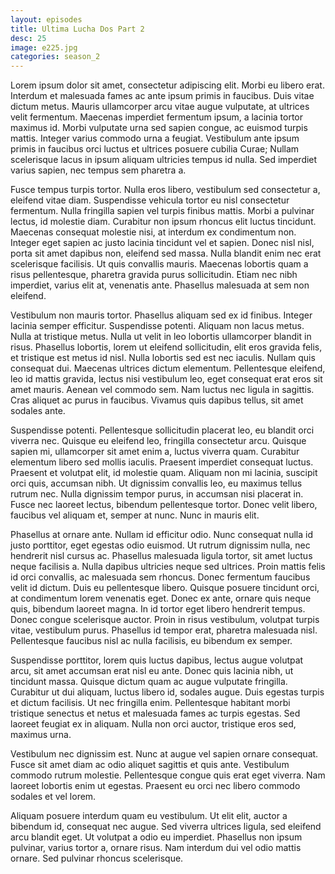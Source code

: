 ```yaml
---
layout: episodes
title: Ultima Lucha Dos Part 2
desc: 25
image: e225.jpg
categories: season_2
---
```




Lorem ipsum dolor sit amet, consectetur adipiscing elit. Morbi eu libero erat. Interdum et malesuada fames ac ante ipsum primis in faucibus. Duis vitae dictum metus. Mauris ullamcorper arcu vitae augue vulputate, at ultrices velit fermentum. Maecenas imperdiet fermentum ipsum, a lacinia tortor maximus id. Morbi vulputate urna sed sapien congue, ac euismod turpis mattis. Integer varius commodo urna a feugiat. Vestibulum ante ipsum primis in faucibus orci luctus et ultrices posuere cubilia Curae; Nullam scelerisque lacus in ipsum aliquam ultricies tempus id nulla. Sed imperdiet varius sapien, nec tempus sem pharetra a.

Fusce tempus turpis tortor. Nulla eros libero, vestibulum sed consectetur a, eleifend vitae diam. Suspendisse vehicula tortor eu nisl consectetur fermentum. Nulla fringilla sapien vel turpis finibus mattis. Morbi a pulvinar lectus, id molestie diam. Curabitur non ipsum rhoncus elit luctus tincidunt. Maecenas consequat molestie nisi, at interdum ex condimentum non. Integer eget sapien ac justo lacinia tincidunt vel et sapien. Donec nisl nisl, porta sit amet dapibus non, eleifend sed massa. Nulla blandit enim nec erat scelerisque facilisis. Ut quis convallis mauris. Maecenas lobortis quam a risus pellentesque, pharetra gravida purus sollicitudin. Etiam nec nibh imperdiet, varius elit at, venenatis ante. Phasellus malesuada at sem non eleifend.

Vestibulum non mauris tortor. Phasellus aliquam sed ex id finibus. Integer lacinia semper efficitur. Suspendisse potenti. Aliquam non lacus metus. Nulla at tristique metus. Nulla ut velit in leo lobortis ullamcorper blandit in risus. Phasellus lobortis, lorem ut eleifend sollicitudin, elit eros gravida felis, et tristique est metus id nisl. Nulla lobortis sed est nec iaculis. Nullam quis consequat dui. Maecenas ultrices dictum elementum. Pellentesque eleifend, leo id mattis gravida, lectus nisi vestibulum leo, eget consequat erat eros sit amet mauris. Aenean vel commodo sem. Nam luctus nec ligula in sagittis. Cras aliquet ac purus in faucibus. Vivamus quis dapibus tellus, sit amet sodales ante.

Suspendisse potenti. Pellentesque sollicitudin placerat leo, eu blandit orci viverra nec. Quisque eu eleifend leo, fringilla consectetur arcu. Quisque sapien mi, ullamcorper sit amet enim a, luctus viverra quam. Curabitur elementum libero sed mollis iaculis. Praesent imperdiet consequat luctus. Praesent et volutpat elit, id molestie quam. Aliquam non mi lacinia, suscipit orci quis, accumsan nibh. Ut dignissim convallis leo, eu maximus tellus rutrum nec. Nulla dignissim tempor purus, in accumsan nisi placerat in. Fusce nec laoreet lectus, bibendum pellentesque tortor. Donec velit libero, faucibus vel aliquam et, semper at nunc. Nunc in mauris elit.

Phasellus at ornare ante. Nullam id efficitur odio. Nunc consequat nulla id justo porttitor, eget egestas odio euismod. Ut rutrum dignissim nulla, nec hendrerit nisl cursus ac. Phasellus malesuada ligula tortor, sit amet luctus neque facilisis a. Nulla dapibus ultricies neque sed ultrices. Proin mattis felis id orci convallis, ac malesuada sem rhoncus. Donec fermentum faucibus velit id dictum. Duis eu pellentesque libero. Quisque posuere tincidunt orci, at condimentum lorem venenatis eget. Donec ex ante, ornare quis neque quis, bibendum laoreet magna. In id tortor eget libero hendrerit tempus. Donec congue scelerisque auctor. Proin in risus vestibulum, volutpat turpis vitae, vestibulum purus. Phasellus id tempor erat, pharetra malesuada nisl. Pellentesque faucibus nisl ac nulla facilisis, eu bibendum ex semper.

Suspendisse porttitor, lorem quis luctus dapibus, lectus augue volutpat arcu, sit amet accumsan erat nisl eu ante. Donec quis lacinia nibh, ut tincidunt massa. Quisque dictum quam ac augue vulputate fringilla. Curabitur ut dui aliquam, luctus libero id, sodales augue. Duis egestas turpis et dictum facilisis. Ut nec fringilla enim. Pellentesque habitant morbi tristique senectus et netus et malesuada fames ac turpis egestas. Sed laoreet feugiat ex in aliquam. Nulla non orci auctor, tristique eros sed, maximus urna.

Vestibulum nec dignissim est. Nunc at augue vel sapien ornare consequat. Fusce sit amet diam ac odio aliquet sagittis et quis ante. Vestibulum commodo rutrum molestie. Pellentesque congue quis erat eget viverra. Nam laoreet lobortis enim ut egestas. Praesent eu orci nec libero commodo sodales et vel lorem.

Aliquam posuere interdum quam eu vestibulum. Ut elit elit, auctor a bibendum id, consequat nec augue. Sed viverra ultrices ligula, sed eleifend arcu blandit eget. Ut volutpat a odio eu imperdiet. Phasellus non ipsum pulvinar, varius tortor a, ornare risus. Nam interdum dui vel odio mattis ornare. Sed pulvinar rhoncus scelerisque.
